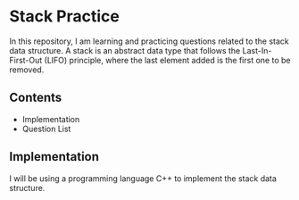 # Stack Practice
In this repository, I am learning and practicing questions related to the stack data structure. A stack is an abstract data type that follows the Last-In-First-Out (LIFO) principle, where the last element added is the first one to be removed.

## Contents
- Implementation
- Question List

## Implementation
I will be using a programming language C++ to implement the stack data structure.

